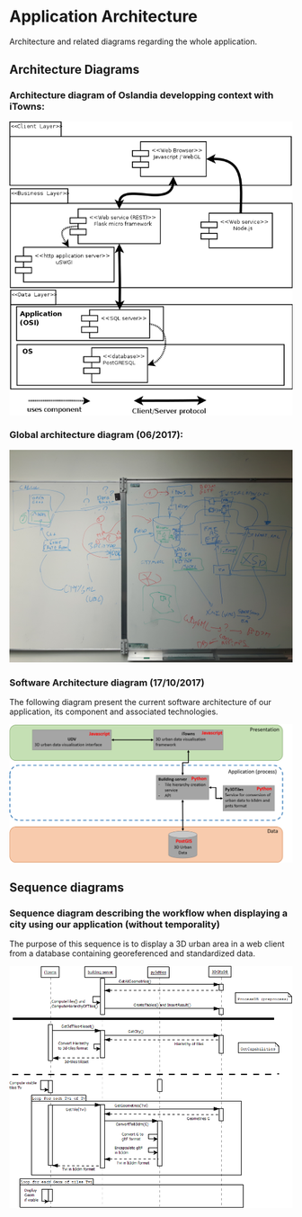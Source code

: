 # Application Architecture 

Architecture and related diagrams regarding the whole application.


## Architecture Diagrams

### Architecture diagram of Oslandia developping context with iTowns:

![Sketchy iTowns usage/developing  context](Diagrams/OslandiaiTown2Context.png)

### Global architecture diagram (06/2017):

![](Pictures/2017_06_Architecture_prospective.jpg)

### Software Architecture diagram (17/10/2017)

The following diagram present the current software architecture of our application, its component and associated technologies.

![](Pictures/2017_10_17_-_ArchiLogicielle-ExistanteImplem.png)

## Sequence diagrams

### Sequence diagram describing the workflow when displaying a city using our application (without temporality)

The purpose of this sequence is to display a 3D urban area in a web client from a database containing georeferenced and standardized data.

![](Diagrams/SequenceDisplayCity.png)


